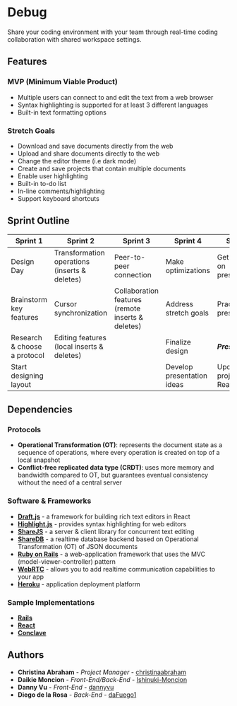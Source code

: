 # Debug
Share your coding environment with your team through real-time coding collaboration with shared workspace settings.


## Features
### MVP (Minimum Viable Product)
- Multiple users can connect to and edit the text from a web browser
- Syntax highlighting is supported for at least 3 different languages
- Built-in text formatting options

### Stretch Goals
- Download and save documents directly from the web
- Upload and share documents directly to the web
- Change the editor theme (i.e dark mode)
- Create and save projects that contain multiple documents
- Enable user highlighting
- Built-in to-do list
- In-line comments/highlighting
- Support keyboard shortcuts

## Sprint Outline
| Sprint 1 | Sprint 2 | Sprint 3 | Sprint 4 | Sprint 5 |
| --- | --- | --- | --- | --- |
| Design Day | Transformation operations (inserts & deletes) | Peer-to-peer connection | Make optimizations | Get started on presentations |
| Brainstorm key features | Cursor synchronization | Collaboration features (remote inserts & deletes) | Address stretch goals | Practice presenting |
| Research & choose a protocol | Editing features (local inserts & deletes) | | Finalize design | ***Present!*** |
| Start designing layout | | | Develop presentation ideas | Update project ReadME |

## Dependencies
### Protocols
- **Operational Transformation (OT)**: represents the document state as a sequence of operations, where every operation is created on top of a local snapshot
- **Conflict-free replicated data type (CRDT)**: uses more memory and bandwidth compared to OT, but guarantees eventual consistency without the need of a central server

### Software & Frameworks
- [**Draft.js**](https://draftjs.org/) - a framework for building rich text editors in React
- [**Highlight.js**](https://highlightjs.org/) - provides syntax highlighting for web editors
- [**ShareJS**](https://github.com/josephg/ShareJS) - a server & client library for concurrent text editing
- [**ShareDB**](https://github.com/share/sharedb) - a realtime database backend based on Operational Transformation (OT) of JSON documents
- [**Ruby on Rails**](https://rubyonrails.org/) - a web-application framework that uses the MVC (model-viewer-controller) pattern
- [**WebRTC**](https://webrtc.org/) - allows you to add realtime communication capabilities to your app
- [**Heroku**](https://devcenter.heroku.com/articles/how-heroku-works) - application deployment platform

### Sample Implementations
- [**Rails**](https://www.aha.io/blog/text-editor)
- [**React**](https://pierrehedkvist.com/posts/1-creating-a-collaborative-editor)
- [**Conclave**](https://conclave-team.github.io/conclave-site/)

## Authors
* **Christina Abraham** - *Project Manager* - [christinaabraham](https://github.com/christinaabraham)
* **Daikie Moncion** - *Front-End/Back-End* - [Ishinuki-Moncion](http://github.com/Ishinuki-Moncion)
* **Danny Vu**       - *Front-End* - [dannyvu](https://dannykvu.github.io/)
* **Diego de la Rosa** - *Back-End* - [daFuego1](https://github.com/dafuego1)